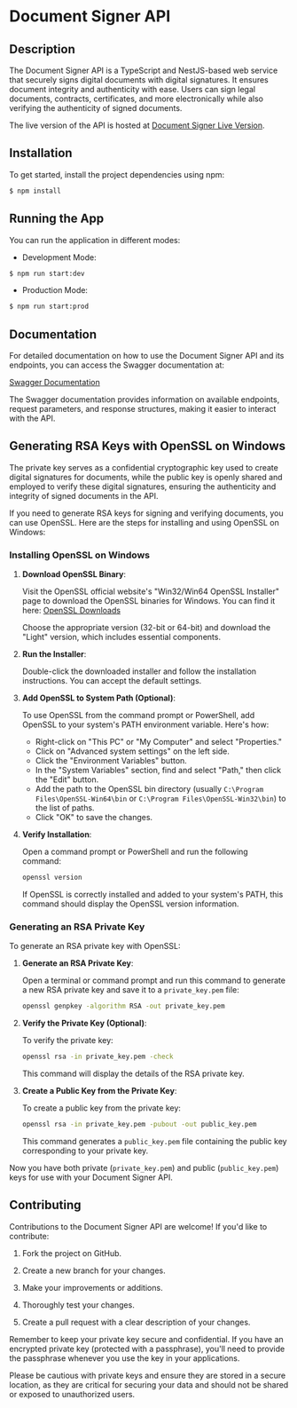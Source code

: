 # Document Signer API

## Description

The Document Signer API is a TypeScript and NestJS-based web service that securely signs digital documents with digital signatures. It ensures document integrity and authenticity with ease. Users can sign legal documents, contracts, certificates, and more electronically while also verifying the authenticity of signed documents.

The live version of the API is hosted at [Document Signer Live Version](https://document-signer.onrender.com).

## Installation

To get started, install the project dependencies using npm:

```bash
$ npm install
```

## Running the App

You can run the application in different modes:

- Development Mode:

```bash
$ npm run start:dev
```

- Production Mode:

```bash
$ npm run start:prod
```

## Documentation

For detailed documentation on how to use the Document Signer API and its endpoints, you can access the Swagger documentation at:

[Swagger Documentation](https://document-signer.onrender.com/docs)

The Swagger documentation provides information on available endpoints, request parameters, and response structures, making it easier to interact with the API.

## Generating RSA Keys with OpenSSL on Windows
The private key serves as a confidential cryptographic key used to create digital signatures for documents, while the public key is openly shared and employed to verify these digital signatures, ensuring the authenticity and integrity of signed documents in the API.

If you need to generate RSA keys for signing and verifying documents, you can use OpenSSL. Here are the steps for installing and using OpenSSL on Windows:

### Installing OpenSSL on Windows

1. **Download OpenSSL Binary**:

   Visit the OpenSSL official website's "Win32/Win64 OpenSSL Installer" page to download the OpenSSL binaries for Windows. You can find it here: [OpenSSL Downloads](https://slproweb.com/products/Win32OpenSSL.html)

   Choose the appropriate version (32-bit or 64-bit) and download the "Light" version, which includes essential components.

2. **Run the Installer**:

   Double-click the downloaded installer and follow the installation instructions. You can accept the default settings.

3. **Add OpenSSL to System Path (Optional)**:

   To use OpenSSL from the command prompt or PowerShell, add OpenSSL to your system's PATH environment variable. Here's how:

   - Right-click on "This PC" or "My Computer" and select "Properties."
   - Click on "Advanced system settings" on the left side.
   - Click the "Environment Variables" button.
   - In the "System Variables" section, find and select "Path," then click the "Edit" button.
   - Add the path to the OpenSSL bin directory (usually `C:\Program Files\OpenSSL-Win64\bin` or `C:\Program Files\OpenSSL-Win32\bin`) to the list of paths.
   - Click "OK" to save the changes.

4. **Verify Installation**:

   Open a command prompt or PowerShell and run the following command:

   ```bash
   openssl version
   ```

   If OpenSSL is correctly installed and added to your system's PATH, this command should display the OpenSSL version information.

### Generating an RSA Private Key

To generate an RSA private key with OpenSSL:

1. **Generate an RSA Private Key**:

   Open a terminal or command prompt and run this command to generate a new RSA private key and save it to a `private_key.pem` file:

   ```bash
   openssl genpkey -algorithm RSA -out private_key.pem
   ```


2. **Verify the Private Key (Optional)**:

   To verify the private key:

   ```bash
   openssl rsa -in private_key.pem -check
   ```

   This command will display the details of the RSA private key.

3. **Create a Public Key from the Private Key**:

   To create a public key from the private key:

   ```bash
   openssl rsa -in private_key.pem -pubout -out public_key.pem
   ```

   This command generates a `public_key.pem` file containing the public key corresponding to your private key.

Now you have both private (`private_key.pem`) and public (`public_key.pem`) keys for use with your Document Signer API.


## Contributing

Contributions to the Document Signer API are welcome! If you'd like to contribute:

1. Fork the project on GitHub.

2. Create a new branch for your changes.

3. Make your improvements or additions.

4. Thoroughly test your changes.

5. Create a pull request with a clear description of your changes.

Remember to keep your private key secure and confidential. If you have an encrypted private key (protected with a passphrase), you'll need to provide the passphrase whenever you use the key in your applications.

Please be cautious with private keys and ensure they are stored in a secure location, as they are critical for securing your data and should not be shared or exposed to unauthorized users.
